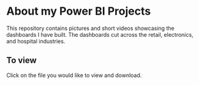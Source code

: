 # About my Power BI Projects
This repository contains pictures and short videos showcasing the dashboards I have built.
The dashboards cut across the retail, electronics, and hospital industries.
## To view
Click on the file you would like to view and download.
